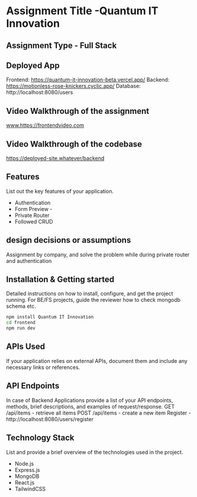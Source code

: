 # Assignment Title -Quantum IT Innovation
## Assignment Type - Full Stack
## Deployed App
Frontend: https://quantum-it-innovation-beta.vercel.app/
Backend: https://motionless-rose-knickers.cyclic.app/
Database: http://localhost:8080/users
## Video Walkthrough of the assignment
www.https://frontendvideo.com

## Video Walkthrough of the codebase
https://deployed-site.whatever/backend

## Features
List out the key features of your application.

- Authentication
- Form Preview -
- Private Router
- Followed CRUD
## design decisions or assumptions
Assignment by company, and solve the problem while during private router and authentication
## Installation & Getting started
Detailed instructions on how to install, configure, and get the project running. For BE/FS projects, guide the reviewer how to check mongodb schema etc.

```bash
npm install Quantum IT Innovation
cd frontend
npm run dev
```
## APIs Used
If your application relies on external APIs, document them and include any necessary links or references.

## API Endpoints
In case of Backend Applications provide a list of your API endpoints, methods, brief descriptions, and examples of request/response.
GET /api/items - retrieve all items
POST /api/items - create a new item
Register - http://localhost:8080/users/register

## Technology Stack
List and provide a brief overview of the technologies used in the project.

- Node.js
- Express.js
- MongoDB
- React.js
- TailwindCSS

